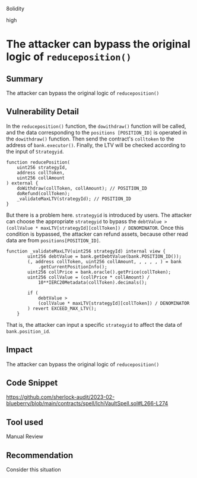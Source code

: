 8olidity

high

# The attacker can bypass the original logic of `reduceposition()`

## Summary

The attacker can bypass the original logic of `reduceposition()`

## Vulnerability Detail
In the `reduceposition()` function, the `dowithdraw()` function will be called, and the data corresponding to the `positions [POSITION_ID]` is operated in the `dowithdraw()` function. Then send the contract's `colltoken` to the address of `bank.executor()`. Finally, the LTV will be checked according to the input of `Strategyid`.

```solidity
function reducePosition(
    uint256 strategyId,
    address collToken,
    uint256 collAmount  
) external {
    doWithdraw(collToken, collAmount); // POSITION_ID
    doRefund(collToken);
    _validateMaxLTV(strategyId); // POSITION_ID
}
```

But there is a problem here. `strategyid` is introduced by users. The attacker can choose the appropriate `strategyid` to bypass the `debtValue >(collValue * maxLTV[strategyId][collToken]) / DENOMINATOR`. Once this condition is bypassed, the attacker can refund assets, because other read data are from `positions[POSITION_ID]`.

```solidity
function _validateMaxLTV(uint256 strategyId) internal view {
        uint256 debtValue = bank.getDebtValue(bank.POSITION_ID());
        (, address collToken, uint256 collAmount, , , , , ) = bank
            .getCurrentPositionInfo();
        uint256 collPrice = bank.oracle().getPrice(collToken);
        uint256 collValue = (collPrice * collAmount) /
            10**IERC20Metadata(collToken).decimals();

        if (
            debtValue >
            (collValue * maxLTV[strategyId][collToken]) / DENOMINATOR
        ) revert EXCEED_MAX_LTV();
    }
```

That is, the attacker can input a specific `strategyid` to affect the data of `bank.position_id`.
## Impact
The attacker can bypass the original logic of `reduceposition()`
## Code Snippet
https://github.com/sherlock-audit/2023-02-blueberry/blob/main/contracts/spell/IchiVaultSpell.sol#L266-L274
## Tool used

Manual Review

## Recommendation
Consider this situation